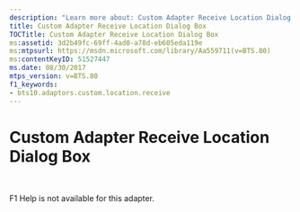 ```yaml
---
description: "Learn more about: Custom Adapter Receive Location Dialog Box"
title: Custom Adapter Receive Location Dialog Box
TOCTitle: Custom Adapter Receive Location Dialog Box
ms:assetid: 3d2b49fc-69ff-4ad0-a78d-eb605eda119e
ms:mtpsurl: https://msdn.microsoft.com/library/Aa559711(v=BTS.80)
ms:contentKeyID: 51527447
ms.date: 08/30/2017
mtps_version: v=BTS.80
f1_keywords:
- bts10.adaptors.custom.location.receive
---
```


# Custom Adapter Receive Location Dialog Box

 

F1 Help is not available for this adapter.

